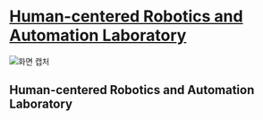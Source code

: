 # [Human-centered Robotics and Automation Laboratory](https://www.hralab.com/)

![화면 캡처](https://github.com/HRALab/.github/assets/157379915/cdec88dc-bdbe-4498-921d-915e2002da9d)

## Human-centered Robotics and Automation Laboratory



<!--

**Here are some ideas to get you started:**

🙋‍♀️ A short introduction - what is your organization all about?
🌈 Contribution guidelines - how can the community get involved?
👩‍💻 Useful resources - where can the community find your docs? Is there anything else the community should know?
🍿 Fun facts - what does your team eat for breakfast?
🧙 Remember, you can do mighty things with the power of [Markdown](https://docs.github.com/github/writing-on-github/getting-started-with-writing-and-formatting-on-github/basic-writing-and-formatting-syntax)
-->
